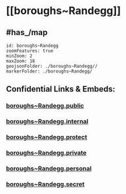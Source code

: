 # [[boroughs~Randegg]] 


## #has_/map  



```leaflet
id: boroughs~Randegg
zoomFeatures: true 
minZoom: 2 
maxZoom: 18
geojsonFolder: ./boroughs~Randegg//
markerFolder: ./boroughs~Randegg/
```




## Confidential Links & Embeds: 

### [boroughs~Randegg.public](/_public/\Earth\Continent\Europe\Europe~Central\Austria\Austrias_States\Niederösterreich\counties~NÖ\Scheibbs\cities~Scheibbs\Randeggboroughs~Randegg.public.md) 

### [boroughs~Randegg.internal](/_internal/\Earth\Continent\Europe\Europe~Central\Austria\Austrias_States\Niederösterreich\counties~NÖ\Scheibbs\cities~Scheibbs\Randeggboroughs~Randegg.internal.md) 

### [boroughs~Randegg.protect](/_protect/\Earth\Continent\Europe\Europe~Central\Austria\Austrias_States\Niederösterreich\counties~NÖ\Scheibbs\cities~Scheibbs\Randeggboroughs~Randegg.protect.md) 

### [boroughs~Randegg.private](/_private/\Earth\Continent\Europe\Europe~Central\Austria\Austrias_States\Niederösterreich\counties~NÖ\Scheibbs\cities~Scheibbs\Randeggboroughs~Randegg.private.md) 

### [boroughs~Randegg.personal](/_personal/\Earth\Continent\Europe\Europe~Central\Austria\Austrias_States\Niederösterreich\counties~NÖ\Scheibbs\cities~Scheibbs\Randeggboroughs~Randegg.personal.md) 

### [boroughs~Randegg.secret](/_secret/\Earth\Continent\Europe\Europe~Central\Austria\Austrias_States\Niederösterreich\counties~NÖ\Scheibbs\cities~Scheibbs\Randeggboroughs~Randegg.secret.md)

